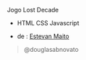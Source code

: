 Jogo Lost Decade
- HTML CSS Javascript

- de : [Estevan Maito](https://www.youtube.com/channel/UCIUOmAsotrzdK8VsZuHfVHw)

>@douglasabnovato